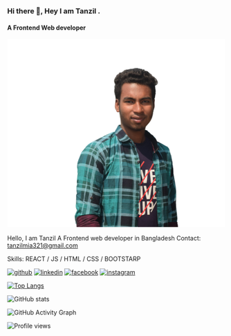 ### Hi there 👋, Hey I am Tanzil .
#### A Frontend Web developer
![A Frontend Web developer](https://github.com/tanzilmia/tanzilmia/blob/main/github%20banner.png)

Hello, I am Tanzil A Frontend web developer in Bangladesh 
Contact: tanzilmia321@gmail.com

Skills:  REACT / JS / HTML / CSS / BOOTSTARP



[<img src='https://cdn.jsdelivr.net/npm/simple-icons@3.0.1/icons/github.svg' alt='github' height='40'>](https://github.com/tanzilmia)  [<img src='https://cdn.jsdelivr.net/npm/simple-icons@3.0.1/icons/linkedin.svg' alt='linkedin' height='40'>](https://www.linkedin.com/in/mdtanzil/)  [<img src='https://cdn.jsdelivr.net/npm/simple-icons@3.0.1/icons/facebook.svg' alt='facebook' height='40'>](https://www.facebook.com/https://www.facebook.com/profile.php?id=100004699036764)  [<img src='https://cdn.jsdelivr.net/npm/simple-icons@3.0.1/icons/instagram.svg' alt='instagram' height='40'>](https://www.instagram.com/tanzil.mia/)  

[![Top Langs](https://github-readme-stats.vercel.app/api/top-langs/?username=tanzilmia)](https://github.com/anuraghazra/github-readme-stats)

![GitHub stats](https://github-readme-stats.vercel.app/api?username=tanzilmia&show_icons=true)  

![GitHub Activity Graph](https://activity-graph.herokuapp.com/graph?username=tanzilmia)  

![Profile views](https://gpvc.arturio.dev/tanzilmia)  
